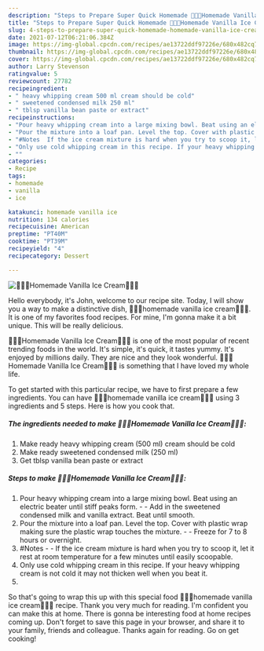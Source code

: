 ```yaml
---
description: "Steps to Prepare Super Quick Homemade 🍨🍧🍦Homemade Vanilla Ice Cream🍨🍧🍦"
title: "Steps to Prepare Super Quick Homemade 🍨🍧🍦Homemade Vanilla Ice Cream🍨🍧🍦"
slug: 4-steps-to-prepare-super-quick-homemade-homemade-vanilla-ice-cream
date: 2021-07-12T06:21:06.384Z
image: https://img-global.cpcdn.com/recipes/ae13722ddf97226e/680x482cq70/homemade-vanilla-ice-cream-recipe-main-photo.jpg
thumbnail: https://img-global.cpcdn.com/recipes/ae13722ddf97226e/680x482cq70/homemade-vanilla-ice-cream-recipe-main-photo.jpg
cover: https://img-global.cpcdn.com/recipes/ae13722ddf97226e/680x482cq70/homemade-vanilla-ice-cream-recipe-main-photo.jpg
author: Larry Stevenson
ratingvalue: 5
reviewcount: 27782
recipeingredient:
- " heavy whipping cream 500 ml cream should be cold"
- " sweetened condensed milk 250 ml"
- " tblsp vanilla bean paste or extract"
recipeinstructions:
- "Pour heavy whipping cream into a large mixing bowl. Beat using an electric beater until stiff peaks form.  Add in the sweetened condensed milk and vanilla extract. Beat until smooth."
- "Pour the mixture into a loaf pan. Level the top. Cover with plastic wrap making sure the plastic wrap touches the mixture.  Freeze for 7 to 8 hours or overnight."
- "#Notes  If the ice cream mixture is hard when you try to scoop it, let it rest at room temperature for a few minutes until easily scoopable."
- "Only use cold whipping cream in this recipe. If your heavy whipping cream is not cold it may not thicken well when you beat it."
- ""
categories:
- Recipe
tags:
- homemade
- vanilla
- ice

katakunci: homemade vanilla ice 
nutrition: 134 calories
recipecuisine: American
preptime: "PT40M"
cooktime: "PT39M"
recipeyield: "4"
recipecategory: Dessert

---
```



![🍨🍧🍦Homemade Vanilla Ice Cream🍨🍧🍦](https://img-global.cpcdn.com/recipes/ae13722ddf97226e/680x482cq70/homemade-vanilla-ice-cream-recipe-main-photo.jpg)

Hello everybody, it's John, welcome to our recipe site. Today, I will show you a way to make a distinctive dish, 🍨🍧🍦homemade vanilla ice cream🍨🍧🍦. It is one of my favorites food recipes. For mine, I'm gonna make it a bit unique. This will be really delicious.

🍨🍧🍦Homemade Vanilla Ice Cream🍨🍧🍦 is one of the most popular of recent trending foods in the world. It's simple, it's quick, it tastes yummy. It's enjoyed by millions daily. They are nice and they look wonderful. 🍨🍧🍦Homemade Vanilla Ice Cream🍨🍧🍦 is something that I have loved my whole life.




To get started with this particular recipe, we have to first prepare a few ingredients. You can have 🍨🍧🍦homemade vanilla ice cream🍨🍧🍦 using 3 ingredients and 5 steps. Here is how you cook that.

<!--inarticleads1-->

##### The ingredients needed to make 🍨🍧🍦Homemade Vanilla Ice Cream🍨🍧🍦:

1. Make ready  heavy whipping cream (500 ml) cream should be cold
1. Make ready  sweetened condensed milk (250 ml)
1. Get  tblsp vanilla bean paste or extract




<!--inarticleads2-->

##### Steps to make 🍨🍧🍦Homemade Vanilla Ice Cream🍨🍧🍦:

1. Pour heavy whipping cream into a large mixing bowl. Beat using an electric beater until stiff peaks form. -  - Add in the sweetened condensed milk and vanilla extract. Beat until smooth.
1. Pour the mixture into a loaf pan. Level the top. Cover with plastic wrap making sure the plastic wrap touches the mixture. -  - Freeze for 7 to 8 hours or overnight.
1. #Notes -  - If the ice cream mixture is hard when you try to scoop it, let it rest at room temperature for a few minutes until easily scoopable.
1. Only use cold whipping cream in this recipe. If your heavy whipping cream is not cold it may not thicken well when you beat it.
1. 




So that's going to wrap this up with this special food 🍨🍧🍦homemade vanilla ice cream🍨🍧🍦 recipe. Thank you very much for reading. I'm confident you can make this at home. There is gonna be interesting food at home recipes coming up. Don't forget to save this page in your browser, and share it to your family, friends and colleague. Thanks again for reading. Go on get cooking!
